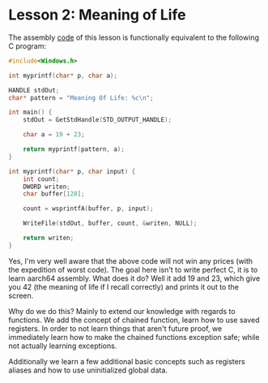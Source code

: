 # Lesson 2: Meaning of Life

The assembly [code](main.asm) of this lesson is functionally equivalent to the following C program:

```C
#include<Windows.h>

int myprintf(char* p, char a);

HANDLE stdOut;
char* pattern = "Meaning Of Life: %c\n";

int main() {
    stdOut = GetStdHandle(STD_OUTPUT_HANDLE);

    char a = 19 + 23;

    return myprintf(pattern, a);
}

int myprintf(char* p, char input) {
    int count;
    DWORD writen;
    char buffer[128];

    count = wsprintfA(buffer, p, input);

    WriteFile(stdOut, buffer, count, &writen, NULL);

    return writen;
}
```

Yes, I'm very well aware that the above code will not win any prices (with the expedition of worst code).  The goal here isn't to write perfect C, it is to learn aarch64 assembly.  What does it do?  Well it add 19 and 23, which give you 42 (the meaning of life if I recall correctly) and prints it out to the screen.

Why do we do this? Mainly to extend our knowledge with regards to functions.  We add the concept of chained function, learn how to use saved registers.  In order to not learn things that aren't future proof, we immediately learn how to make the chained functions exception safe; while not actually learning exceptions.

Additionally we learn a few additional basic concepts such as registers aliases and how to use uninitialized global data.
